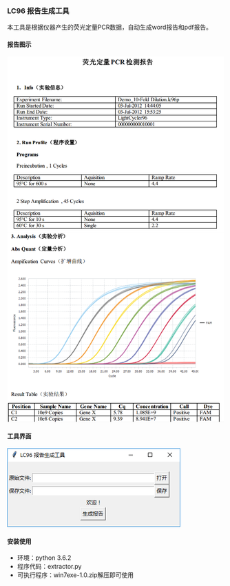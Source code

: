 ### LC96 报告生成工具
本工具是根据仪器产生的荧光定量PCR数据，自动生成word报告和pdf报告。

#### 报告图示
![avatar](report1.png)
![avatar](report2.png)

#### 工具界面
![avatar](gui.png)

#### 安装使用
- 环境：python 3.6.2
- 程序代码：extractor.py
- 可执行程序：win7exe-1.0.zip解压即可使用

